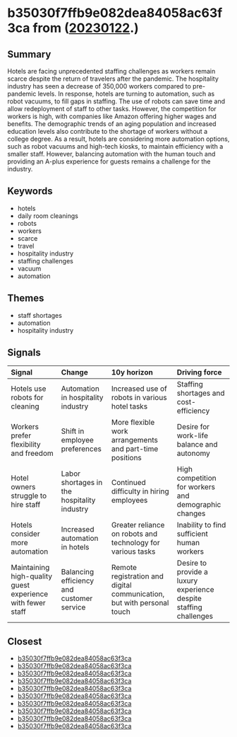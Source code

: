 # b35030f7ffb9e082dea84058ac63f3ca from ([20230122](https://kghosh.substack.com/p/20230122).)

## Summary

Hotels are facing unprecedented staffing challenges as workers remain scarce despite the return of travelers after the pandemic. The hospitality industry has seen a decrease of 350,000 workers compared to pre-pandemic levels. In response, hotels are turning to automation, such as robot vacuums, to fill gaps in staffing. The use of robots can save time and allow redeployment of staff to other tasks. However, the competition for workers is high, with companies like Amazon offering higher wages and benefits. The demographic trends of an aging population and increased education levels also contribute to the shortage of workers without a college degree. As a result, hotels are considering more automation options, such as robot vacuums and high-tech kiosks, to maintain efficiency with a smaller staff. However, balancing automation with the human touch and providing an A-plus experience for guests remains a challenge for the industry.

## Keywords

* hotels
* daily room cleanings
* robots
* workers
* scarce
* travel
* hospitality industry
* staffing challenges
* vacuum
* automation

## Themes

* staff shortages
* automation
* hospitality industry

## Signals

| Signal                                                     | Change                                      | 10y horizon                                                            | Driving force                                                     |
|:-----------------------------------------------------------|:--------------------------------------------|:-----------------------------------------------------------------------|:------------------------------------------------------------------|
| Hotels use robots for cleaning                             | Automation in hospitality industry          | Increased use of robots in various hotel tasks                         | Staffing shortages and cost-efficiency                            |
| Workers prefer flexibility and freedom                     | Shift in employee preferences               | More flexible work arrangements and part-time positions                | Desire for work-life balance and autonomy                         |
| Hotel owners struggle to hire staff                        | Labor shortages in the hospitality industry | Continued difficulty in hiring employees                               | High competition for workers and demographic changes              |
| Hotels consider more automation                            | Increased automation in hotels              | Greater reliance on robots and technology for various tasks            | Inability to find sufficient human workers                        |
| Maintaining high-quality guest experience with fewer staff | Balancing efficiency and customer service   | Remote registration and digital communication, but with personal touch | Desire to provide a luxury experience despite staffing challenges |

## Closest

* [b35030f7ffb9e082dea84058ac63f3ca](b35030f7ffb9e082dea84058ac63f3ca)
* [b35030f7ffb9e082dea84058ac63f3ca](b35030f7ffb9e082dea84058ac63f3ca)
* [b35030f7ffb9e082dea84058ac63f3ca](b35030f7ffb9e082dea84058ac63f3ca)
* [b35030f7ffb9e082dea84058ac63f3ca](b35030f7ffb9e082dea84058ac63f3ca)
* [b35030f7ffb9e082dea84058ac63f3ca](b35030f7ffb9e082dea84058ac63f3ca)
* [b35030f7ffb9e082dea84058ac63f3ca](b35030f7ffb9e082dea84058ac63f3ca)
* [b35030f7ffb9e082dea84058ac63f3ca](b35030f7ffb9e082dea84058ac63f3ca)
* [b35030f7ffb9e082dea84058ac63f3ca](b35030f7ffb9e082dea84058ac63f3ca)
* [b35030f7ffb9e082dea84058ac63f3ca](b35030f7ffb9e082dea84058ac63f3ca)
* [b35030f7ffb9e082dea84058ac63f3ca](b35030f7ffb9e082dea84058ac63f3ca)